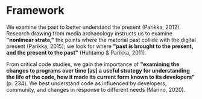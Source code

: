 # Framework

We examine the past to better understand the present (Parikka, 2012). Research drawing from media archaeology instructs us to examine **"nonlinear strata,"** the points where the material past collide with the digital present (Parikka, 2015); we look for where **"past is brought to the present, and the present to the past"** (Huhtamo & Parikka, 2011).

From critical code studies, we gain the importance of **"examining the changes to programs over time [as] a useful strategy for understanding the life of the code, how it made its current form known to its developers"** (p. 234). We best understand code as influenced by developers, community, and changes in response to different needs (Marino, 2020).
